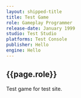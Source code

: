 ```yaml
---
layout: shipped-title
title: Test Game
role: Gameplay Programmer
release-date: January 1999
studio: Test Studio
platforms: Test Console
publisher: Hello
engine: Hello
---
```


## {{page.role}}


Test game for test site.